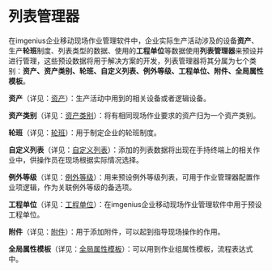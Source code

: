 # 列表管理器
在imgenius企业移动现场作业管理软件中，企业实际生产活动涉及的设备**资产**、生产**轮班**制度、列表类型的数据、使用的**工程单位**等数据使用**列表管理器**来预设并进行管理，这些预设数据将用于解决方案的开发，列表管理器将其分属为七个类别：**资产、资产类别、轮班、自定义列表、例外等级、工程单位、附件、全局属性模板**。

**资产**（详见：[资产](系统配置手册/列表管理器/资产.md)）：生产活动中用到的相关设备或者逻辑设备。

**资产类别**（详见：[资产类别](系统配置手册/列表管理器/资产类别.md)）：将有相同现场作业要求的资产归为一个资产类别。

**轮班**（详见：[轮班](系统配置手册/列表管理器/轮班.md)）：用于制定企业的轮班制度。

**自定义列表**（详见：[自定义列表](系统配置手册/列表管理器/自定义列表.md)）：添加的列表数据将出现在手持终端上的相关作业中，供操作员在现场根据实际情况选择。

**例外等级**（详见：[例外等级](系统配置手册/列表管理器/例外等级.md)）：用来预设例外等级列表，可用于作业管理器配置作业项逻辑，作为关联例外等级的备选项。

**工程单位**（详见：[工程单位](系统配置手册/列表管理器/工程单位.md)）：在imgenius企业移动现场作业管理软件中用于预设工程单位。

**附件**（详见：[附件](系统配置手册/列表管理器/附件.md)）：用于添加附件，可以起到指导现场操作的作用。

**全局属性模板**（详见：[全局属性模板](系统配置手册/列表管理器/全局属性模板.md)）：可以用到作业组属性模板，流程表达式中。